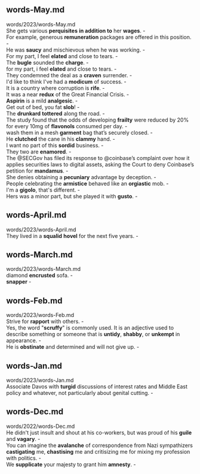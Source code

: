 ## words-May.md ##  
words/2023/words-May.md  
She gets various **perquisites** **in addition to** her **wages**. -  
For example, generous **remuneration** packages are offered in this position. -  
He was **saucy** and mischievous when he was working. -  
For my part, I feel **elated** and close to tears. -  
The **bugle** sounded the **charge**. -  
for my part, i feel **elated** and close to tears. -  
They condemned the deal as a **craven** surrender. -  
I'd like to think I've had a **modicum** of success. -  
It is a country where corruption is **rife**. -  
It was a near **redux** of the Great Financial Crisis. -  
**Aspirin** is a mild **analgesic**. -  
Get out of bed, you fat **slob**! -  
The **drunkard** **tottered** along the road. -  
The study found that the odds of developing **frailty** were reduced by 20% for every 10mg of **flavonols** consumed per day. -  
wash them in a mesh **garment** bag that’s securely closed. -  
He **clutched** the cane in his **clammy** hand. -  
I want no part of this **sordid** business. -  
They two are **enamored**. -  
The @SECGov has filed its response to @coinbase’s complaint over how it applies securities laws to digital assets, asking the Court to deny Coinbase’s petition for **mandamus**. -  
She denies obtaining a **pecuniary** advantage by deception. -  
People celebrating the **armistice** behaved like an **orgiastic** mob. -  
I'm a **gigolo**, that's different. -  
Hers was a minor part, but she played it with **gusto**. -  

## words-April.md ##  
words/2023/words-April.md  
They lived in a **squalid** **hovel** for the next five years. -  

## words-March.md ##  
words/2023/words-March.md  
diamond **encrusted** sofa. -  
**snapper** -  

## words-Feb.md ##  
words/2023/words-Feb.md  
Strive for **rapport** with others. -  
Yes, the word "**scruffy**" is commonly used. It is an adjective used to describe something or someone that is **untidy**, **shabby**, or **unkempt** in appearance. -  
He is **obstinate** and determined and will not give up. -  

## words-Jan.md ##  
words/2023/words-Jan.md  
Associate Davos with **turgid** discussions of interest rates and Middle East policy and whatever, not particularly about genital cutting. -  

## words-Dec.md ##  
words/2022/words-Dec.md  
He didn't just insult and shout at his co-workers, but was proud of his **guile** and **vagary**. -  
You can imagine the **avalanche** of correspondence from Nazi sympathizers **castigating** me, **chastising** me and critisizing me for mixing my profession with politics. -  
We **supplicate** your majesty to grant him **amnesty**. -  
